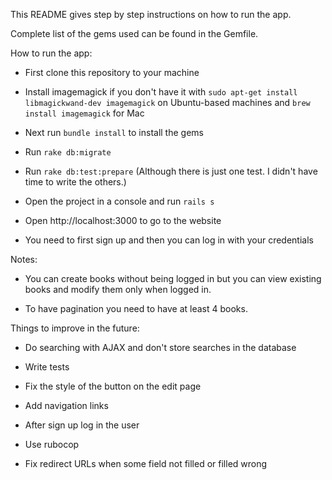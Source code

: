 This README gives step by step instructions on how to run the app.

Complete list of the gems used can be found in the Gemfile.

How to run the app:

* First clone this repository to your machine

* Install imagemagick if you don't have it with `sudo apt-get install libmagickwand-dev imagemagick` on Ubuntu-based machines and `brew install imagemagick` for Mac

* Next run `bundle install` to install the gems

* Run `rake db:migrate`

* Run `rake db:test:prepare` (Although there is just one test. I didn't have time to write the others.)

* Open the project in a console and run `rails s`

* Open http://localhost:3000 to go to the website

* You need to first sign up and then you can log in with your credentials

Notes:

* You can create books without being logged in but you can view existing books
and modify them only when logged in.

* To have pagination you need to have at least 4 books.

Things to improve in the future:

* Do searching with AJAX and don't store searches in the database

* Write tests

* Fix the style of the button on the edit page

* Add navigation links

* After sign up log in the user

* Use rubocop

* Fix redirect URLs when some field not filled or filled wrong